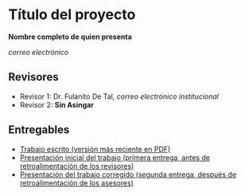 # Título del proyecto

**Nombre completo de quien presenta**

*correo electrónico*

## Revisores

*   Revisor 1: Dr. Fulanito De Tal, *correo electrónico institucional*
*   Revisor 2: **Sin Asingar**

## Entregables

*   [Trabajo escrito (versión más reciente en PDF)](http://ruta.al.trabajo.escrito)
*   [Presentación inicial del trabajo (primera entrega, antes de retroalimentación de los revisores)](https://www.youtube.com/watch?v=kflbmvCWdwk)
*   [Presentación del trabajo corregido (segunda entrega, después de retroalimentación de los asesores)](https://www.youtube.com/watch?v=kflbmvCWdwk)

